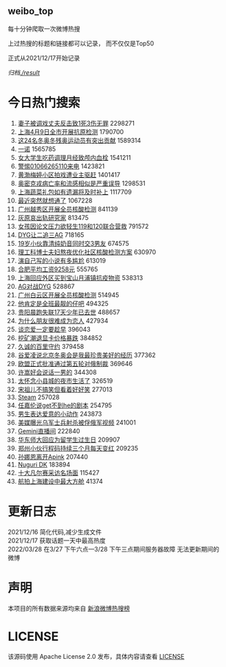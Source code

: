weibo_top  
---
每十分钟爬取一次微博热搜  

上过热搜的标题和链接都可以记录， 而不仅仅是Top50

正式从2021/12/17开始记录  

*归档[./result](./result/)*

# 今日热门搜索  
1. [妻子被调戏丈夫反击致1死3伤无罪](https://s.weibo.com//weibo?q=%23%E5%A6%BB%E5%AD%90%E8%A2%AB%E8%B0%83%E6%88%8F%E4%B8%88%E5%A4%AB%E5%8F%8D%E5%87%BB%E8%87%B41%E6%AD%BB3%E4%BC%A4%E6%97%A0%E7%BD%AA%23&Refer=top) 2298271
2. [上海4月9日全市开展抗原检测](https://s.weibo.com//weibo?q=%23%E4%B8%8A%E6%B5%B74%E6%9C%889%E6%97%A5%E5%85%A8%E5%B8%82%E5%BC%80%E5%B1%95%E6%8A%97%E5%8E%9F%E6%A3%80%E6%B5%8B%23&Refer=top) 1790700
3. [这24名冬奥冬残奥运动员有突出贡献](https://s.weibo.com//weibo?q=%23%E8%BF%9924%E5%90%8D%E5%86%AC%E5%A5%A5%E5%86%AC%E6%AE%8B%E5%A5%A5%E8%BF%90%E5%8A%A8%E5%91%98%E6%9C%89%E7%AA%81%E5%87%BA%E8%B4%A1%E7%8C%AE%23&Refer=top) 1589314
4. [一诺](https://s.weibo.com//weibo?q=%E4%B8%80%E8%AF%BA&Refer=top) 1565785
5. [女大学生吃药调理月经致颅内血栓](https://s.weibo.com//weibo?q=%23%E5%A5%B3%E5%A4%A7%E5%AD%A6%E7%94%9F%E5%90%83%E8%8D%AF%E8%B0%83%E7%90%86%E6%9C%88%E7%BB%8F%E8%87%B4%E9%A2%85%E5%86%85%E8%A1%80%E6%A0%93%23&Refer=top) 1541211
6. [警惕01066265110来电](https://s.weibo.com//weibo?q=%23%E8%AD%A6%E6%83%9501066265110%E6%9D%A5%E7%94%B5%23&Refer=top) 1423821
7. [黄渤梅婷小区拍戏遭业主驱赶](https://s.weibo.com//weibo?q=%23%E9%BB%84%E6%B8%A4%E6%A2%85%E5%A9%B7%E5%B0%8F%E5%8C%BA%E6%8B%8D%E6%88%8F%E9%81%AD%E4%B8%9A%E4%B8%BB%E9%A9%B1%E8%B5%B6%23&Refer=top) 1401417
8. [奥密克戎病亡率和流感相似是严重误导](https://s.weibo.com//weibo?q=%23%E5%A5%A5%E5%AF%86%E5%85%8B%E6%88%8E%E7%97%85%E4%BA%A1%E7%8E%87%E5%92%8C%E6%B5%81%E6%84%9F%E7%9B%B8%E4%BC%BC%E6%98%AF%E4%B8%A5%E9%87%8D%E8%AF%AF%E5%AF%BC%23&Refer=top) 1298531
9. [上海蔬菜礼包如有遗漏将及时补上](https://s.weibo.com//weibo?q=%23%E4%B8%8A%E6%B5%B7%E8%94%AC%E8%8F%9C%E7%A4%BC%E5%8C%85%E5%A6%82%E6%9C%89%E9%81%97%E6%BC%8F%E5%B0%86%E5%8F%8A%E6%97%B6%E8%A1%A5%E4%B8%8A%23&Refer=top) 1117709
10. [最近突然就想通了](https://s.weibo.com//weibo?q=%23%E6%9C%80%E8%BF%91%E7%AA%81%E7%84%B6%E5%B0%B1%E6%83%B3%E9%80%9A%E4%BA%86%23&Refer=top) 1067228
11. [广州越秀区开展全员核酸检测](https://s.weibo.com//weibo?q=%23%E5%B9%BF%E5%B7%9E%E8%B6%8A%E7%A7%80%E5%8C%BA%E5%BC%80%E5%B1%95%E5%85%A8%E5%91%98%E6%A0%B8%E9%85%B8%E6%A3%80%E6%B5%8B%23&Refer=top) 841139
12. [灰原哀出轨研究家](https://s.weibo.com//weibo?q=%23%E7%81%B0%E5%8E%9F%E5%93%80%E5%87%BA%E8%BD%A8%E7%A0%94%E7%A9%B6%E5%AE%B6%23&Refer=top) 813475
13. [女孩因论文压力欲轻生119和120联合营救](https://s.weibo.com//weibo?q=%23%E5%A5%B3%E5%AD%A9%E5%9B%A0%E8%AE%BA%E6%96%87%E5%8E%8B%E5%8A%9B%E6%AC%B2%E8%BD%BB%E7%94%9F119%E5%92%8C120%E8%81%94%E5%90%88%E8%90%A5%E6%95%91%23&Refer=top) 791572
14. [DYG让二追三AG](https://s.weibo.com//weibo?q=%23DYG%E8%AE%A9%E4%BA%8C%E8%BF%BD%E4%B8%89AG%23&Refer=top) 718165
15. [19岁小伙靠清纯奶音同时交3男友](https://s.weibo.com//weibo?q=%2319%E5%B2%81%E5%B0%8F%E4%BC%99%E9%9D%A0%E6%B8%85%E7%BA%AF%E5%A5%B6%E9%9F%B3%E5%90%8C%E6%97%B6%E4%BA%A43%E7%94%B7%E5%8F%8B%23&Refer=top) 674575
16. [理工科博士夫妇熬夜优化社区核酸检测方案](https://s.weibo.com//weibo?q=%23%E7%90%86%E5%B7%A5%E7%A7%91%E5%8D%9A%E5%A3%AB%E5%A4%AB%E5%A6%87%E7%86%AC%E5%A4%9C%E4%BC%98%E5%8C%96%E7%A4%BE%E5%8C%BA%E6%A0%B8%E9%85%B8%E6%A3%80%E6%B5%8B%E6%96%B9%E6%A1%88%23&Refer=top) 630970
17. [演自己写的小说有多尴尬](https://s.weibo.com//weibo?q=%23%E6%BC%94%E8%87%AA%E5%B7%B1%E5%86%99%E7%9A%84%E5%B0%8F%E8%AF%B4%E6%9C%89%E5%A4%9A%E5%B0%B4%E5%B0%AC%23&Refer=top) 613019
18. [合肥平均工资9258元](https://s.weibo.com//weibo?q=%23%E5%90%88%E8%82%A5%E5%B9%B3%E5%9D%87%E5%B7%A5%E8%B5%849258%E5%85%83%23&Refer=top) 555765
19. [上海回应外区买到宝山月浦镇抗疫物资](https://s.weibo.com//weibo?q=%23%E4%B8%8A%E6%B5%B7%E5%9B%9E%E5%BA%94%E5%A4%96%E5%8C%BA%E4%B9%B0%E5%88%B0%E5%AE%9D%E5%B1%B1%E6%9C%88%E6%B5%A6%E9%95%87%E6%8A%97%E7%96%AB%E7%89%A9%E8%B5%84%23&Refer=top) 538313
20. [AG对战DYG](https://s.weibo.com//weibo?q=%23AG%E5%AF%B9%E6%88%98DYG%23&Refer=top) 528867
21. [广州白云区开展全员核酸检测](https://s.weibo.com//weibo?q=%23%E5%B9%BF%E5%B7%9E%E7%99%BD%E4%BA%91%E5%8C%BA%E5%BC%80%E5%B1%95%E5%85%A8%E5%91%98%E6%A0%B8%E9%85%B8%E6%A3%80%E6%B5%8B%23&Refer=top) 514945
22. [他肯定是全班最靓的仔吧](https://s.weibo.com//weibo?q=%23%E4%BB%96%E8%82%AF%E5%AE%9A%E6%98%AF%E5%85%A8%E7%8F%AD%E6%9C%80%E9%9D%93%E7%9A%84%E4%BB%94%E5%90%A7%23&Refer=top) 494325
23. [贵阳晨跑失联17天少年已去世](https://s.weibo.com//weibo?q=%23%E8%B4%B5%E9%98%B3%E6%99%A8%E8%B7%91%E5%A4%B1%E8%81%9417%E5%A4%A9%E5%B0%91%E5%B9%B4%E5%B7%B2%E5%8E%BB%E4%B8%96%23&Refer=top) 488657
24. [为什么朋友很难成为恋人](https://s.weibo.com//weibo?q=%23%E4%B8%BA%E4%BB%80%E4%B9%88%E6%9C%8B%E5%8F%8B%E5%BE%88%E9%9A%BE%E6%88%90%E4%B8%BA%E6%81%8B%E4%BA%BA%23&Refer=top) 427934
25. [谈恋爱一定要趁早](https://s.weibo.com//weibo?q=%23%E8%B0%88%E6%81%8B%E7%88%B1%E4%B8%80%E5%AE%9A%E8%A6%81%E8%B6%81%E6%97%A9%23&Refer=top) 396043
26. [挖矿潮退显卡价格暴跌](https://s.weibo.com//weibo?q=%23%E6%8C%96%E7%9F%BF%E6%BD%AE%E9%80%80%E6%98%BE%E5%8D%A1%E4%BB%B7%E6%A0%BC%E6%9A%B4%E8%B7%8C%23&Refer=top) 384852
27. [久诚的百里守约](https://s.weibo.com//weibo?q=%23%E4%B9%85%E8%AF%9A%E7%9A%84%E7%99%BE%E9%87%8C%E5%AE%88%E7%BA%A6%23&Refer=top) 379458
28. [谷爱凌说北京冬奥会是我最珍贵美好的经历](https://s.weibo.com//weibo?q=%23%E8%B0%B7%E7%88%B1%E5%87%8C%E8%AF%B4%E5%8C%97%E4%BA%AC%E5%86%AC%E5%A5%A5%E4%BC%9A%E6%98%AF%E6%88%91%E6%9C%80%E7%8F%8D%E8%B4%B5%E7%BE%8E%E5%A5%BD%E7%9A%84%E7%BB%8F%E5%8E%86%23&Refer=top) 377362
29. [欧盟正式批准通过第五轮对俄制裁](https://s.weibo.com//weibo?q=%23%E6%AC%A7%E7%9B%9F%E6%AD%A3%E5%BC%8F%E6%89%B9%E5%87%86%E9%80%9A%E8%BF%87%E7%AC%AC%E4%BA%94%E8%BD%AE%E5%AF%B9%E4%BF%84%E5%88%B6%E8%A3%81%23&Refer=top) 369646
30. [许嵩好会说话一男的](https://s.weibo.com//weibo?q=%23%E8%AE%B8%E5%B5%A9%E5%A5%BD%E4%BC%9A%E8%AF%B4%E8%AF%9D%E4%B8%80%E7%94%B7%E7%9A%84%23&Refer=top) 344308
31. [太怀念小县城的夜市生活了](https://s.weibo.com//weibo?q=%23%E5%A4%AA%E6%80%80%E5%BF%B5%E5%B0%8F%E5%8E%BF%E5%9F%8E%E7%9A%84%E5%A4%9C%E5%B8%82%E7%94%9F%E6%B4%BB%E4%BA%86%23&Refer=top) 326519
32. [宋祖儿不搞笑但看着好好笑](https://s.weibo.com//weibo?q=%23%E5%AE%8B%E7%A5%96%E5%84%BF%E4%B8%8D%E6%90%9E%E7%AC%91%E4%BD%86%E7%9C%8B%E7%9D%80%E5%A5%BD%E5%A5%BD%E7%AC%91%23&Refer=top) 277013
33. [Steam](https://s.weibo.com//weibo?q=%23Steam%23&Refer=top) 257028
34. [任嘉伦说get不到he的剧本](https://s.weibo.com//weibo?q=%23%E4%BB%BB%E5%98%89%E4%BC%A6%E8%AF%B4get%E4%B8%8D%E5%88%B0he%E7%9A%84%E5%89%A7%E6%9C%AC%23&Refer=top) 254795
35. [男生表达爱意的小动作](https://s.weibo.com//weibo?q=%23%E7%94%B7%E7%94%9F%E8%A1%A8%E8%BE%BE%E7%88%B1%E6%84%8F%E7%9A%84%E5%B0%8F%E5%8A%A8%E4%BD%9C%23&Refer=top) 243873
36. [美媒曝光乌军士兵射杀被俘俄军视频](https://s.weibo.com//weibo?q=%23%E7%BE%8E%E5%AA%92%E6%9B%9D%E5%85%89%E4%B9%8C%E5%86%9B%E5%A3%AB%E5%85%B5%E5%B0%84%E6%9D%80%E8%A2%AB%E4%BF%98%E4%BF%84%E5%86%9B%E8%A7%86%E9%A2%91%23&Refer=top) 241001
37. [Gemini直播间](https://s.weibo.com//weibo?q=%23Gemini%E7%9B%B4%E6%92%AD%E9%97%B4%23&Refer=top) 222840
38. [华东师大回应为留学生过生日](https://s.weibo.com//weibo?q=%23%E5%8D%8E%E4%B8%9C%E5%B8%88%E5%A4%A7%E5%9B%9E%E5%BA%94%E4%B8%BA%E7%95%99%E5%AD%A6%E7%94%9F%E8%BF%87%E7%94%9F%E6%97%A5%23&Refer=top) 209907
39. [郑州小伙行程码持续三个月每天变红](https://s.weibo.com//weibo?q=%23%E9%83%91%E5%B7%9E%E5%B0%8F%E4%BC%99%E8%A1%8C%E7%A8%8B%E7%A0%81%E6%8C%81%E7%BB%AD%E4%B8%89%E4%B8%AA%E6%9C%88%E6%AF%8F%E5%A4%A9%E5%8F%98%E7%BA%A2%23&Refer=top) 209235
40. [孙娜恩离开Apink](https://s.weibo.com//weibo?q=%23%E5%AD%99%E5%A8%9C%E6%81%A9%E7%A6%BB%E5%BC%80Apink%23&Refer=top) 207440
41. [Nuguri DK](https://s.weibo.com//weibo?q=Nuguri%20DK&Refer=top) 183894
42. [十大凡尔赛采访名场面](https://s.weibo.com//weibo?q=%23%E5%8D%81%E5%A4%A7%E5%87%A1%E5%B0%94%E8%B5%9B%E9%87%87%E8%AE%BF%E5%90%8D%E5%9C%BA%E9%9D%A2%23&Refer=top) 115427
43. [航拍上海建设中最大方舱](https://s.weibo.com//weibo?q=%23%E8%88%AA%E6%8B%8D%E4%B8%8A%E6%B5%B7%E5%BB%BA%E8%AE%BE%E4%B8%AD%E6%9C%80%E5%A4%A7%E6%96%B9%E8%88%B1%23&Refer=top) 41374
# 更新日志  
2021/12/16  简化代码,减少生成文件  
2021/12/17  获取话题一天中最高热度  
2022/03/28  在3/27 下午六点—3/28 下午三点期间服务器故障 无法更新期间的微博  
# 声明  
本项目的所有数据来源均来自 [新浪微博热搜榜](https://s.weibo.com/top/summary)  

# LICENSE
该源码使用 Apache License 2.0 发布，具体内容请查看 [LICENSE](./LICENSE)
